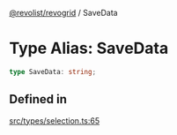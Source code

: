 [@revolist/revogrid](README.md) / SaveData

# Type Alias: SaveData

```ts
type SaveData: string;
```

## Defined in

[src/types/selection.ts:65](https://github.com/revolist/revogrid/blob/08de4537b2052abd86ff4eb5461780401e3c4fcb/src/types/selection.ts#L65)

